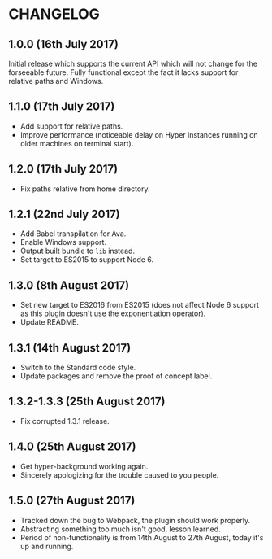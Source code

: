 # CHANGELOG

## 1.0.0 (16th July 2017)

Initial release which supports the current API which will not change for the forseeable future. Fully functional except the fact it lacks support for relative paths and Windows.

## 1.1.0 (17th July 2017)

- Add support for relative paths.
- Improve performance (noticeable delay on Hyper instances running on older machines on terminal start).

## 1.2.0 (17th July 2017)

- Fix paths relative from home directory.

## 1.2.1 (22nd July 2017)

- Add Babel transpilation for Ava.
- Enable Windows support.
- Output built bundle to `lib` instead.
- Set target to ES2015 to support Node 6.

## 1.3.0 (8th August 2017)

- Set new target to ES2016 from ES2015 (does not affect Node 6 support as this plugin doesn't use the exponentiation operator).
- Update README.

## 1.3.1 (14th August 2017)

- Switch to the Standard code style.
- Update packages and remove the proof of concept label.

## 1.3.2-1.3.3 (25th August 2017)

- Fix corrupted 1.3.1 release.

## 1.4.0 (25th August 2017)

- Get hyper-background working again.
- Sincerely apologizing for the trouble caused to you people.

## 1.5.0 (27th August 2017)

- Tracked down the bug to Webpack, the plugin should work properly.
- Abstracting something too much isn't good, lesson learned.
- Period of non-functionality is from 14th August to 27th August, today it's up and running.
